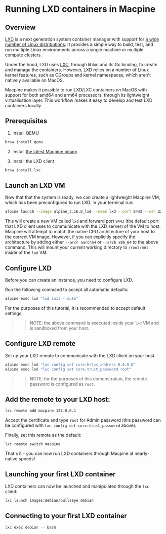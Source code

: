 # Running LXD containers in Macpine

## Overview

[LXD](https://linuxcontainers.org/lxd/introduction/) is a next generation system container manager with support for [a wide number of Linux distributions](https://uk.lxd.images.canonical.com). It provides a simple way to build, test, and run multiple Linux environments across a single machine or multiple compute clusters.

Under the hood, LXD uses [LXC](https://linuxcontainers.org/lxc/introduction/), through liblxc and its Go binding, to create and manage the containers. However, LXD relies on a number of Linux kernel features, such as CGroups and kernel namespaces, which aren't natively available on MacOS.

Macpine makes it possible to run LXD/LXC containers on MacOS with support for both amd64 and arm64 processors, through its lightweight virtualisation layer. This workflow makes it easy to develop and test LXD containers locally.

## Prerequisites

1. Install QEMU

```bash
brew install qemu
```

2. Install [the latest Macpine binary](https://github.com/beringresearch/macpine#install-the-latest-binary)

3. Install the LXD client

```bash
brew install lxc
```

## Launch an LXD VM

Now that that the system is ready, we can create a lightweight Macpine VM, which has been preconfigured to run LXD. In your terminal run:

```bash
alpine launch --image alpine_3.16.0_lxd --name lxd --port 8443 --ssh 2222 --mount $(pwd)
```

This will create a new VM called `lxd` and forward port `8443` (the default port that LXD client uses to communicate with the LXD server) of the VM to host. Macpine will attempt to match the native CPU architecture of your host to the correct VM image. However, if you can explicitly specify the architecture by adding either `--arch aarch64` or `--arch x86_64` to the above command. This will mount your current working directory to `/root/mnt` inside of the `lxd` VM.

## Configure LXD

Before you can create an instance, you need to configure LXD.

Run the following command to accept all automatic defaults:

```bash
alpine exec lxd "lxd init --auto"
```

For the purposes of this tutorial, it is recommended to accept default settings.

>> NOTE: the above command is executed inside your `lxd` VM and is sandboxed from your host.

## Configure LXD remote

Set up your LXD remote to communicate with the LXD client on your host.

```bash
alpine exec lxd "lxc config set core.https_address 0.0.0.0"
alpine exec lxd "lxc config set core.trust_password root"
```

>> NOTE: for the purposes of this demonstration, the remote password is configured as `root`.

## Add the remote to your LXD host:

```bash
lxc remote add macpine 127.0.0.1
```

Accept the certificate and type `root` for Admin password (this password can be configured with `lxc config set core.trust_password` above).

Finally, set this remote as the default:

```bash
lxc remote switch macpine
```

That's it - you can now run LXD containers through Macpine at nearly-native speeds!

## Launching your first LXD container

LXD containers can now be launched and manipulated through the `lxc` client:

```bash
lxc launch images:debian/bullseye debian
```

## Connecting to your first LXD container

```bash
lxc exec debian -- bash
```
